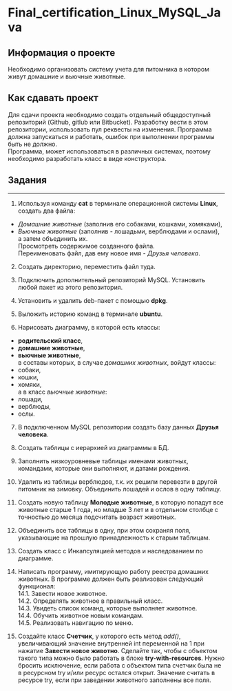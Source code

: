 # Final_certification_Linux_MySQL_Java

## Информация о проекте
Необходимо организовать систему учета для питомника в котором живут домашние и вьючные животные.

## Как сдавать проект
Для сдачи проекта необходимо создать отдельный общедоступный репозиторий (Github, gitlub или Bitbucket). Разработку вести в этом репозитории, использовать пул реквесты на изменения. Программа должна запускаться и работать, ошибок при выполнении программы быть не должно. <br>
Программа, может использоваться в различных системах, поэтому необходимо разработать класс в виде конструктора.

## Задания
<hr>

1. Используя команду **cat** в терминале операционной системы **Linux**, создать два файла: 
* *Домашние животные* (заполнив его собаками, кошками, хомяками),
* *Вьючные животные* (заполнив - лошадьми, верблюдами и ослами), <br> 
а затем объединить их. <br>
Просмотреть содержимое созданного файла. <br>
Переименовать файл, дав ему новое имя - *Друзья человека*.

2.  Создать директорию, переместить файл туда.

3.  Подключить дополнительный репозиторий MySQL. Установить любой пакет
из этого репозитория.

4.  Установить и удалить deb-пакет с помощью **dpkg**.

5. Выложить историю команд в терминале **ubuntu**.

6. Нарисовать диаграмму, в которой есть классы: 
* **родительский класс**, 
* **домашние животные**,
* **вьючные животные**, <br>
в составы которых, в случае *домашних животных*, войдут классы: 
* собаки, 
* кошки, 
* хомяки, <br> 
а в класс *вьючные животные*: 
* лошади, 
* верблюды,
* ослы.

7. В подключенном MySQL репозитории создать базу данных **Друзья человека**.

8. Создать таблицы с иерархией из диаграммы в БД.

9. Заполнить низкоуровневые таблицы именами животных, командами, которые они выполняют, и датами рождения.

10. Удалить из таблицы верблюдов, т.к. их решили перевезти в другой питомник на зимовку. Объединить лошадей и ослов в одну таблицу.

11. Создать новую таблицу **Молодые животные**, в которую попадут все
животные старше 1 года, но младше 3 лет и в отдельном столбце с точностью
до месяца подсчитать возраст животных.

12.  Объединить все таблицы в одну, при этом сохраняя поля, указывающие на прошлую принадлежность к старым таблицам.

13. Создать класс с Инкапсуляцией методов и наследованием по диаграмме.

14.  Написать программу, имитирующую работу реестра домашних животных.
В программе должен быть реализован следующий функционал: <br>
14.1.  Завести новое животное. <br>
14.2.  Определять животное в правильный класс. <br>
14.3.  Увидеть список команд, которые выполняет животное. <br>
14.4.  Обучить животное новым командам. <br>
14.5.  Реализовать навигацию по меню.

15. Создайте класс **Счетчик**, у которого есть метод *add()*, увеличивающий значение внутренней int переменной на 1 при нажатие **Завести новое животно**. Сделайте так, чтобы с объектом такого типа можно было работать в блоке **try-with-resources**. Нужно бросить исключение, если работа с объектом типа счетчик была не в ресурсном try и/или ресурс остался открыт. Значение
считать в ресурсе try, если при заведении животного заполнены все поля.




